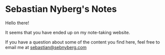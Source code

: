 # Sebastian Nyberg's Notes

Hello there!

It seems that you have ended up on my note-taking website.

If you have a question about some of the content you find here, feel free to email me at [sebastian@sebnyberg.com](mailto:sebastian@sebnyberg.com)

